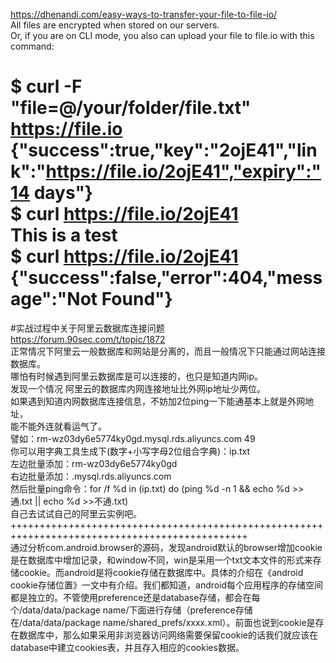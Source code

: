 https://dhenandi.com/easy-ways-to-transfer-your-file-to-file-io/  
All files are encrypted when stored on our servers.  
Or, if you are on CLI mode, you also can upload your file to file.io with this command:  

$ curl -F "file=@/your/folder/file.txt" https://file.io  
{"success":true,"key":"2ojE41","link":"https://file.io/2ojE41","expiry":"14 days"}  
$ curl https://file.io/2ojE41  
This is a test  
$ curl https://file.io/2ojE41  
{"success":false,"error":404,"message":"Not Found"}  
==============================================================================================  
#实战过程中关于阿里云数据库连接问题  
https://forum.90sec.com/t/topic/1872  
正常情况下阿里云一般数据库和网站是分离的，而且一般情况下只能通过网站连接数据库。  
哪怕有时候遇到阿里云数据库是可以连接的，也只是知道内网ip。  
发现一个情况 阿里云的数据库内网连接地址比外网ip地址少两位。  
如果遇到知道内网数据库连接信息，不妨加2位ping一下能通基本上就是外网地址，  
能不能外连就看运气了。  
譬如：rm-wz03dy6e5774ky0gd.mysql.rds.aliyuncs.com 49  
你可以用字典工具生成下(数字+小写字母2位组合字典)：ip.txt  
左边批量添加：rm-wz03dy6e5774ky0gd  
右边批量添加：.mysql.rds.aliyuncs.com  
然后批量ping命令：for /f %d in (ip.txt) do (ping %d -n 1 && echo %d >>通.txt || echo %d >>不通.txt)  
自己去试试自己的阿里云实例吧。  
+++++++++++++++++++++++++++++++++++++++++++++++++++++++++++++++++++++++++++++++++++++++++++++++  
通过分析com.android.browser的源码，发现android默认的browser增加cookie是在数据库中增加记录，和window不同，win是采用一个txt文本文件的形式来存储cookie。而android是将cookie存储在数据库中。具体的介绍在《android cookie存储位置》一文中有介绍。我们都知道，android每个应用程序的存储空间都是独立的。不管使用preference还是database存储，都会在每个/data/data/package name/下面进行存储（preference存储在/data/data/package name/shared_prefs/xxxx.xml）。前面也说到cookie是存在数据库中，那么如果采用非浏览器访问网络需要保留cookie的话我们就应该在database中建立cookies表，并且存入相应的cookies数据。  
